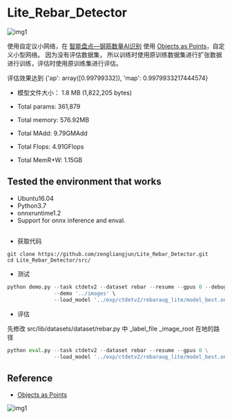 # Lite_Rebar_Detector
![img1](result/1587035705.2716005.png)

使用自定议小网络，在 [智能盘点—钢筋数量AI识别](https://www.datafountain.cn/competitions/332/details)
使用 [Objects as Points](https://github.com/zengliangjun/CenterNet.git)，自定义小型网络。
因为没有评估数据集， 所以训练时使用原训练数据集进行扩张数据进行训练，评估时使用原训练集进行评估。

评估效果达到 {'ap': array([0.99799332]), 'map': 0.9979933217444574}

- 模型文件大小： 1.8 MB (1,822,205 bytes)

- Total params: 361,879
- Total memory: 576.92MB
- Total MAdd: 9.79GMAdd
- Total Flops: 4.91GFlops
- Total MemR+W: 1.15GB

## Tested the environment that works
- Ubuntu16.04
- Python3.7
- onnxruntime1.2
- Support for onnx inference and enval.

## 

- 获取代码

```
git clone https://github.com/zengliangjun/Lite_Rebar_Detector.git
cd Lite_Rebar_Detector/src/
```

- 测试

```Python
python demo.py --task ctdetv2 --dataset rebar --resume --gpus 0 --debug 2 \
               --demo '../images' \
               --load_model '../exp/ctdetv2/rebaraug_lite/model_best.onnx'
```
- 评估

先修改 src/lib/datasets/dataset/rebar.py 中
_label_file
_image_root 在地的路径

```Python
python eval.py --task ctdetv2 --dataset rebar --resume --gpus 0 \
               --load_model '../exp/ctdetv2/rebaraug_lite/model_best.onnx'
```

##  Reference
- [Objects as Points](https://github.com/zengliangjun/CenterNet.git)

![img1](result/1587035707.9053595.png)